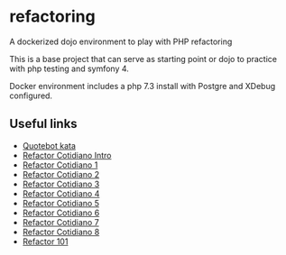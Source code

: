 # refactoring

A dockerized dojo environment to play with PHP refactoring 

This is a base project that can serve as starting point or dojo to practice with php testing and symfony 4.

Docker environment includes a php 7.3 install with Postgre and XDebug configured.

## Useful links

* [Quotebot kata](https://franiglesias.github.io/quotebot-kata/)
* [Refactor Cotidiano Intro](https://franiglesias.github.io/everyday-refactor-0/)
* [Refactor Cotidiano 1](https://franiglesias.github.io/everyday-refactor-1/)
* [Refactor Cotidiano 2](https://franiglesias.github.io/everyday-refactor-2/)
* [Refactor Cotidiano 3](https://franiglesias.github.io/everyday-refactor-3/)
* [Refactor Cotidiano 4](https://franiglesias.github.io/everyday-refactor-4/)
* [Refactor Cotidiano 5](https://franiglesias.github.io/everyday-refactor-5/)
* [Refactor Cotidiano 6](https://franiglesias.github.io/everyday-refactor-6/)
* [Refactor Cotidiano 7](https://franiglesias.github.io/everyday-refactor-7/)
* [Refactor Cotidiano 8](https://franiglesias.github.io/everyday-refactor-8/)
* [Refactor 101](https://speakerdeck.com/franiglesias/tips-for-daily-refactoring)


